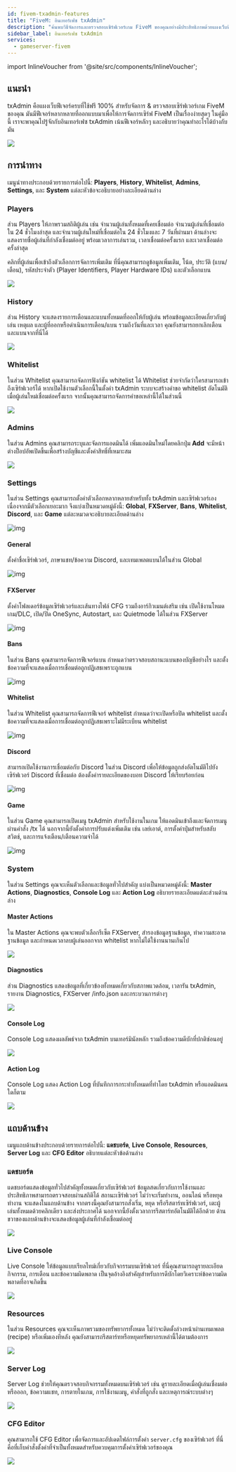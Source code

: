 ```yaml
---
id: fivem-txadmin-features
title: "FiveM: อินเทอร์เฟซ txAdmin"
description: "ค้นพบวิธีจัดการและตรวจสอบเซิร์ฟเวอร์เกม FiveM ของคุณอย่างมีประสิทธิภาพด้วยแผงเว็บฟีเจอร์ครบของ txAdmin → เรียนรู้เพิ่มเติมตอนนี้"
sidebar_label: อินเทอร์เฟซ txAdmin
services:
  - gameserver-fivem
---
```


import InlineVoucher from '@site/src/components/InlineVoucher';



## แนะนำ

txAdmin คือแผงเว็บฟีเจอร์ครบที่ใช้ฟรี 100% สำหรับจัดการ & ตรวจสอบเซิร์ฟเวอร์เกม FiveM ของคุณ มันมีฟีเจอร์หลากหลายที่ออกแบบมาเพื่อให้การจัดการเซิร์ฟ FiveM เป็นเรื่องง่ายสุดๆ ในคู่มือนี้ เราจะพาคุณไปรู้จักกับอินเทอร์เฟซ txAdmin เน้นฟีเจอร์หลักๆ และอธิบายว่าคุณทำอะไรได้บ้างกับมัน

![](https://screensaver01.zap-hosting.com/index.php/s/YrRXBNBX2xTnRyJ/preview)

<InlineVoucher />



## การนำทาง

เมนูนำทางประกอบด้วยรายการต่อไปนี้: **Players**, **History**, **Whitelist**, **Admins**, **Settings**, และ **System** แต่ละหัวข้อจะอธิบายอย่างละเอียดด้านล่าง

### Players

ส่วน Players ให้ภาพรวมสถิติผู้เล่น เช่น จำนวนผู้เล่นทั้งหมดที่เคยเชื่อมต่อ จำนวนผู้เล่นที่เชื่อมต่อใน 24 ชั่วโมงล่าสุด และจำนวนผู้เล่นใหม่ที่เชื่อมต่อใน 24 ชั่วโมงและ 7 วันที่ผ่านมา ด้านล่างจะแสดงรายชื่อผู้เล่นที่กำลังเชื่อมต่ออยู่ พร้อมเวลาการเล่นรวม, เวลาเชื่อมต่อครั้งแรก และเวลาเชื่อมต่อครั้งล่าสุด

คลิกที่ผู้เล่นเพื่อเข้าถึงตัวเลือกการจัดการเพิ่มเติม ที่นี่คุณสามารถดูข้อมูลเพิ่มเติม, โน้ต, ประวัติ (แบน/เตือน), รหัสประจำตัว (Player Identifiers, Player Hardware IDs) และตัวเลือกแบน

![](https://screensaver01.zap-hosting.com/index.php/s/wpRc2sW6gZZaN3S/download)





### History

ส่วน History จะแสดงรายการเตือนและแบนทั้งหมดที่ออกให้กับผู้เล่น พร้อมข้อมูลละเอียดเกี่ยวกับผู้เล่น เหตุผล และผู้ที่ออกหรือดำเนินการเตือน/แบน รวมถึงวันที่และเวลา คุณยังสามารถยกเลิกเตือนและแบนจากที่นี่ได้

![](https://screensaver01.zap-hosting.com/index.php/s/qbLwEx39pmpY4sa/preview)

### Whitelist

ในส่วน Whitelist คุณสามารถจัดการฟังก์ชัน whitelist ได้ Whitelist ช่วยจำกัดว่าใครสามารถเข้าถึงเซิร์ฟเวอร์ได้ หากเปิดใช้งานตัวเลือกนี้ในตั้งค่า txAdmin ระบบจะสร้างคำขอ whitelist อัตโนมัติเมื่อผู้เล่นใหม่เชื่อมต่อครั้งแรก จากนั้นคุณสามารถจัดการคำขอเหล่านี้ได้ในส่วนนี้

![](https://screensaver01.zap-hosting.com/index.php/s/o4K5zgGrz8G7Rqp/preview)

### Admins

ในส่วน Admins คุณสามารถระบุและจัดการแอดมินได้ เพิ่มแอดมินใหม่โดยคลิกปุ่ม **Add** จะมีหน้าต่างป็อปอัพเปิดขึ้นเพื่อสร้างบัญชีและตั้งค่าสิทธิ์ที่เหมาะสม

![](https://screensaver01.zap-hosting.com/index.php/s/H7BYP2QqyZD6nSJ/download)

### Settings

ในส่วน Settings คุณสามารถตั้งค่าตัวเลือกหลากหลายสำหรับทั้ง txAdmin และเซิร์ฟเวอร์เอง เนื่องจากมีตัวเลือกเยอะมาก จึงแบ่งเป็นหมวดหมู่ดังนี้: **Global**, **FXServer**, **Bans**, **Whitelist**, **Discord**, และ **Game** แต่ละหมวดจะอธิบายละเอียดด้านล่าง

![img](https://screensaver01.zap-hosting.com/index.php/s/9r44PictxZLad6c/download)

#### General

ตั้งค่าชื่อเซิร์ฟเวอร์, ภาษาแชท/ข้อความ Discord, และเทมเพลตแบนได้ในส่วน Global

![img](https://screensaver01.zap-hosting.com/index.php/s/7mr4D28GGqfPQQw/preview)

#### FXServer

ตั้งค่าโฟลเดอร์ข้อมูลเซิร์ฟเวอร์และเส้นทางไฟล์ CFG รวมถึงอาร์กิวเมนต์เสริม เช่น เปิดใช้งานโหมดเกม/DLC, เปิด/ปิด OneSync, Autostart, และ Quietmode ได้ในส่วน FXServer

![img](https://screensaver01.zap-hosting.com/index.php/s/8s5rBzAN7nsRtqe/preview)



#### Bans

ในส่วน Bans คุณสามารถจัดการฟีเจอร์แบน กำหนดว่าตรวจสอบสถานะแบนของบัญชีอย่างไร และตั้งข้อความที่จะแสดงเมื่อการเชื่อมต่อถูกปฏิเสธเพราะถูกแบน

![img](https://screensaver01.zap-hosting.com/index.php/s/fTjM4EFbtB7cw4q/preview)

#### Whitelist

ในส่วน Whitelist คุณสามารถจัดการฟีเจอร์ whitelist กำหนดว่าจะเปิดหรือปิด whitelist และตั้งข้อความที่จะแสดงเมื่อการเชื่อมต่อถูกปฏิเสธเพราะไม่มีระเบียน whitelist

![img](https://screensaver01.zap-hosting.com/index.php/s/6MyaBwRnroTSHbK/preview)



#### Discord

สามารถเปิดใช้งานการเชื่อมต่อกับ Discord ในส่วน Discord เพื่อให้ข้อมูลถูกส่งอัตโนมัติไปยังเซิร์ฟเวอร์ Discord ที่เชื่อมต่อ ต้องตั้งค่ารายละเอียดของบอท Discord ให้เรียบร้อยก่อน

![img](https://screensaver01.zap-hosting.com/index.php/s/jSbXE9c23wjiKRf/preview)

#### Game

ในส่วน Game คุณสามารถเปิดเมนู txAdmin สำหรับใช้งานในเกม ให้แอดมินเข้าถึงและจัดการเมนูผ่านคำสั่ง /tx ได้ นอกจากนี้ยังตั้งค่าการปรับแต่งเพิ่มเติม เช่น เลย์เอาต์, การตั้งค่าปุ่มสำหรับสลับสวิตช์, และการแจ้งเตือน/เตือนความจำได้

![img](https://screensaver01.zap-hosting.com/index.php/s/fLo976YMdbYkHts/preview)

### System

ในส่วน Settings คุณจะเห็นตัวเลือกและข้อมูลทั่วไปสำคัญ แบ่งเป็นหมวดหมู่ดังนี้: **Master Actions**, **Diagnostics**, **Console Log** และ **Action Log** อธิบายรายละเอียดแต่ละส่วนด้านล่าง



#### Master Actions

ใน Master Actions คุณจะพบตัวเลือกรีเซ็ต FXServer, สำรองข้อมูลฐานข้อมูล, ทำความสะอาดฐานข้อมูล และกำหนดเวลาลบผู้เล่นออกจาก whitelist หากไม่ได้ใช้งานนานเกินไป

![](https://screensaver01.zap-hosting.com/index.php/s/3A38EoqELeWMYJ6/download)



#### Diagnostics

ส่วน Diagnostics แสดงข้อมูลที่เกี่ยวข้องทั้งหมดเกี่ยวกับสภาพแวดล้อม, เวลารัน txAdmin, รายงาน Diagnostics, FXServer /info.json และกระบวนการต่างๆ

![](https://screensaver01.zap-hosting.com/index.php/s/4Qg9MKwwnqFXwBd/preview)

#### Console Log

Console Log แสดงผลลัพธ์จาก txAdmin บนเทอร์มินัลหลัก รวมถึงข้อความดีบักที่ปกติซ่อนอยู่

![](https://screensaver01.zap-hosting.com/index.php/s/jsCerbambRn5DMy/preview)

#### Action Log

Console Log แสดง Action Log ที่บันทึกการกระทำทั้งหมดที่ทำโดย txAdmin หรือแอดมินคนใดก็ตาม

![](https://screensaver01.zap-hosting.com/index.php/s/P65fwKRSfjDZgdo/preview)



## แถบด้านข้าง

เมนูแถบด้านข้างประกอบด้วยรายการต่อไปนี้: **แดชบอร์ด**, **Live Console**, **Resources**, **Server Log** และ **CFG Editor** อธิบายแต่ละหัวข้อด้านล่าง



### แดชบอร์ด

แดชบอร์ดแสดงข้อมูลทั่วไปสำคัญทั้งหมดเกี่ยวกับเซิร์ฟเวอร์ ข้อมูลสดเกี่ยวกับการใช้งานและประสิทธิภาพสามารถตรวจสอบผ่านสถิติได้ สถานะเซิร์ฟเวอร์ ไม่ว่าจะเริ่มทำงาน, ออนไลน์ หรือหยุดทำงาน จะแสดงในแถบด้านข้าง จากตรงนี้คุณยังสามารถสั่งเริ่ม, หยุด หรือรีสตาร์ทเซิร์ฟเวอร์, เตะผู้เล่นทั้งหมดด้วยคลิกเดียว และส่งประกาศได้ นอกจากนี้ยังตั้งเวลาการรีสตาร์ทอัตโนมัติได้อีกด้วย ด้านขวาของแถบด้านข้างจะแสดงข้อมูลผู้เล่นที่กำลังเชื่อมต่ออยู่

![](https://screensaver01.zap-hosting.com/index.php/s/YrRXBNBX2xTnRyJ/preview)



### Live Console

Live Console ให้ข้อมูลแบบเรียลไทม์เกี่ยวกับกิจกรรมบนเซิร์ฟเวอร์ ที่นี่คุณสามารถดูรายละเอียดกิจกรรม, การเตือน และข้อความผิดพลาด เป็นจุดอ้างอิงสำคัญสำหรับการดีบักโดยวิเคราะห์ข้อความผิดพลาดที่อาจเกิดขึ้น

![](https://screensaver01.zap-hosting.com/index.php/s/PDyPa7TfsHgTbAD/preview)

### Resources
ในส่วน Resources คุณจะเห็นภาพรวมของทรัพยากรทั้งหมด ไม่ว่าจะติดตั้งล่วงหน้าผ่านเทมเพลต (recipe) หรือเพิ่มเองทีหลัง คุณยังสามารถรีสตาร์ทหรือหยุดทรัพยากรเหล่านี้ได้ตามต้องการ

![](https://screensaver01.zap-hosting.com/index.php/s/QJZnMTCqQpx92EL/preview)

### Server Log

Server Log ช่วยให้คุณตรวจสอบกิจกรรมทั้งหมดบนเซิร์ฟเวอร์ เช่น ดูรายละเอียดเมื่อผู้เล่นเชื่อมต่อหรือออก, ข้อความแชท, การตายในเกม, การใช้งานเมนู, คำสั่งที่ถูกสั่ง และเหตุการณ์ระบบต่างๆ

![](https://screensaver01.zap-hosting.com/index.php/s/zgBGMQq3stNkstq/preview)



### CFG Editor

คุณสามารถใช้ CFG Editor เพื่อจัดการและอัปเดตไฟล์การตั้งค่า `server.cfg` ของเซิร์ฟเวอร์ ที่นี่คือที่เก็บคำสั่งตั้งค่าที่จำเป็นทั้งหมดสำหรับควบคุมการตั้งค่าเซิร์ฟเวอร์ของคุณ

![](https://screensaver01.zap-hosting.com/index.php/s/jqDBDqp55HoKmNB/preview)


<InlineVoucher />